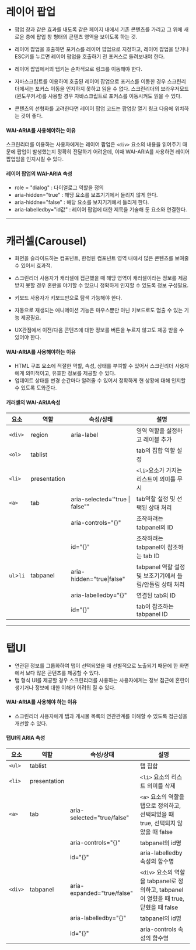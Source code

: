 # 레이어 팝업

+ 팝업 창과 같은 효과를 내도록 같은 페이지 내에서 기존 콘텐츠를 가리고 그 위에 새로운 층에 팝업 창 형태의 콘텐츠 영역을 보이도록 하는 것. 


+ 레이어 팝업을 호출하면 포커스를 레이어 팝업으로 지정하고, 레이어 팝업을 닫거나 ESC키를 누르면 레이어 팝업을 호출하기 전 포커스로 돌려보내야 한다.
+ 레이어 팝업에서의 탭키는 순차적으로 링크를 이동해야 한다. 
+ 자바스크립트를 이용하여 호출된 레이어 팝업으로 포커스를 이동한 경우 스크린리더에서는 포커스 이동을 인지하지 못하고 읽을 수 없다. 스크린리더의 브라우저모드(윈도우커서)를 사용할 경우 자바스크립트로 포커스를 이동시켜도 읽을 수 있다. 
+ 콘텐츠의 선형화를 고려한다면 레이어 팝업 코드는 팝업창 열기 링크 다음에 위치하는 것이 좋다.

#### WAI-ARIA를 사용해야하는 이유

스크린리더를 이용하는 사용자에게는 레이어 팝업은 `<div>` 요소의 내용을 읽어주기 때문에 팝업이 발생했는지 정확히 전달하기 어려운데, 이때 WAI-ARIA를 사용하면 레이어 팝업임을 인지시킬 수 있다. 

#### 레이어 팝업의 WAI-ARIA 속성

+ role = "dialog" : 다이얼로그 역할을 정의
+ aria-hidden="true" : 해당 요소를 보조기기에서 들리지 않게 한다.
+ aria-hiddne="false" : 해당 요소를 보지기기에서 들리게 한다. 
+ aria-labelledby="id값" : 레이어 팝업에 대한 제목을 기술해 둔 요소와 연결한다.


----------

# 캐러셀(Carousel) 

+ 화면을 슬라이드하는 컴포넌트, 한정된 컴포넌트 영역 내에서 많은 콘텐츠를 보여줄 수 있어서 효과적. 


+ 스크린리더 사용자가 캐러셀에 접근했을 때 해당 영역이 캐러셀이라는 정보를 제공받지 못할 경우 혼란을 야기할 수 있으니 정확하게 인지할 수 있도록 정보 구성필요. 
+ 키보드 사용자가 키보드만으로 탐색 가능해야 한다. 
+ 자동으로 재생되는 애니메이션 기능은 마우스뿐만 아닌 키보드로도 멈출 수 있는 기능 제공필요. 
+ UX관점에서 이전/다음 콘텐츠에 대한 정보를 버튼을 누르지 않고도 제공 받을 수 있어야 한다. 

#### WAI-ARIA를 사용해야하는 이유

+ HTML 구조 요소에 적절한 역할, 속성, 상태를 부여할 수 있어서 스크린리더 사용자에게 의미적이고, 유효한 정보를 제공할 수 있다. 
+ 업데이트 상태를 변경 순간마다 알려줄 수 있어서 정확하게 현 상황에 대해 인지할 수 있도록 도와준다. 

#### 캐러셀의 WAI-ARIA속성

| 요소        | 역할           | 속성/상태                           | 설명                                   |
| --------- | ------------ | ------------------------------- | ------------------------------------ |
| `<div>`   | region       | aria-label                      | 영역 역할을 설정하고 레이블 추가                   |
| `<ol>`    | tablist      |                                 | tab의 집합 역할 설정                        |
| `<li>`    | presentation |                                 | `<li>`요소가 가지는 리스트이 의미를 무시            |
| `<a>`     | tab          | aria-selected=''true \| false"" | tab역할 설정 및 선택된 상태 처리                 |
|           |              | aria-controls="{}"              | 조작하려는 tabpanel의 ID                   |
|           |              | id="{}"                         | 조작하려는 tabpanel이 참조하는 tab ID          |
| `ul`>`li` | tabpanel     | aria-hidden="true\|false"       | tabpanel 역할 설정 및 보조기기에서 들림/안들림 상태 처리 |
|           |              | aria-labelledby="{}"            | 연결된 tab의 ID                          |
|           |              | id="{}"                         | tab이 참조하는 tabpanel ID                |

----------

# 탭UI

+ 연관된 정보를 그룹화하여 탭이 선택되었을 때 선별적으로 노출되기 때문에 한 화면에서 보다 많은 콘텐츠를 제공할 수 있다. 
+ 탭 형식 UI를 제공할 경우 스크린리더를 사용하는 사용자에게는 정보 접근에 혼란이 생기거나 정보에 대한 이해가 어려워 질 수 있다. 

#### WAI-ARIA를 사용해야 하는 이유

+ 스크린리더 사용자에게 탭과 게시물 목록의 연관관계를 이해할 수 있도록 접근성을 개선할 수 있다. 

#### 탭UI의 ARIA 속성

| 요소      | 역할           | 속성/상태                      | 설명                                       |
| ------- | ------------ | -------------------------- | ---------------------------------------- |
| `<ul>`  | tablist      |                            | 탭 집합                                     |
| `<li>`  | presentation |                            | `<li>` 요소의 리스트 의미를 삭제                    |
| `<a>`   | tab          | aria-selected="true/false" | `<a>` 요소의 역할을 탭으로 정의하고, 선택되었을 때 true, 선택되지 않았을 때 false |
|         |              | aria-controls="{}"         | tabpanel의 id명                            |
|         |              | id="{}"                    | aria-labelledby 속성의 함수명                  |
| `<div>` | tabpanel     | aria-expanded="true/false" | `<div>` 요소의 역할을 tabpanel로 정의하고, tabpanel이 열렸을 때 true, 닫혔을 때 false |
|         |              | aria-labelledby="{}"       | tabpanel의 id명                            |
|         |              | id="{}"                    | aria-controls 속성의 함수명                    |



